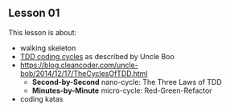 ## Lesson 01

This lesson is about:
* walking skeleton
* [TDD coding cycles](https://blog.cleancoder.com/uncle-bob/2014/12/17/TheCyclesOfTDD.html) 
as described by Uncle Boo
* https://blog.cleancoder.com/uncle-bob/2014/12/17/TheCyclesOfTDD.html
  * **Second-by-Second** nano-cycle: The Three Laws of TDD
  * **Minutes-by-Minute** micro-cycle: Red-Green-Refactor
* coding katas
